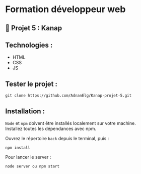
# Formation développeur web 

## 📎 Projet 5 : Kanap

## Technologies :
- HTML
- CSS
- JS
 
## Tester le projet :

```terminal
git clone https://github.com/AdnanElg/Kanap-projet-5.git
```

## Installation :

`Node` et `npm` doivent être installés localement sur votre machine.\
Installez toutes les dépendances avec npm.

Ouvrez le répertoire `back` depuis le terminal, puis :
```terminal
npm install
```

Pour lancer le server :
```terminal
node server ou npm start
```